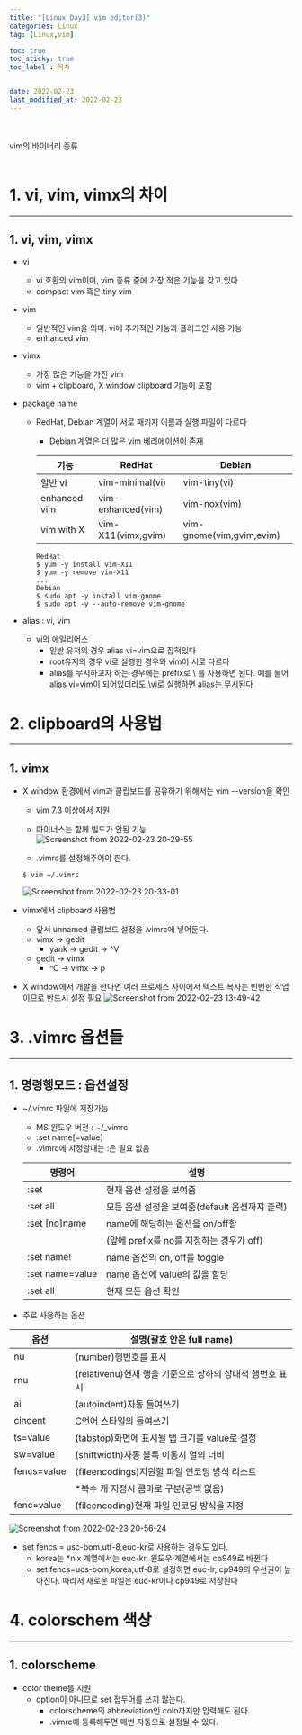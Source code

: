 ```yaml
---
title: "[Linux Day3] vim editor(3)"
categories: Linux
tag: [Linux,vim]

toc: true
toc_sticky: true
toc_label : 목차


date: 2022-02-23
last_modified_at: 2022-02-23
---
```

<br>
<br>
vim의 바이너리 종류
<br>
<br>

# 1. vi, vim, vimx의 차이
---
## 1. vi, vim, vimx
* vi
    - vi 호환의 vim이며, vim 종류 중에 가장 적은 기능을 갖고 있다
    - compact vim 혹은 tiny vim

* vim
    - 일반적인 vim을 의미. vi에 추가적인 기능과 플러그인 사용 가능
    - enhanced vim

* vimx
    - 가장 많은 기능을 가진 vim
    - vim + clipboard, X window clipboard 기능이 포함
* package name
    - RedHat, Debian 계열이 서로 패키지 이름과 실행 파일이 다르다
        + Debian 계열은 더 많은 vim 베리에이션이 존재

        |기능|RedHat|Debian|
        |---|---|---|
        |일반 vi|vim-minimal(vi)|vim-tiny(vi)|
        |enhanced vim|vim-enhanced(vim)|vim-nox(vim)|
        |vim with X|vim-X11(vimx,gvim)|vim-gnome(vim,gvim,evim)|

        ```
        RedHat
        $ yum -y install vim-X11
        $ yum -y remove vim-X11
        ...
        Debian
        $ sudo apt -y install vim-gnome
        $ sudo apt -y --auto-remove vim-gnome
        ```

* alias : vi, vim
    - vi의 에일리어스
        + 일반 유저의 경우 alias vi=vim으로 잡혀있다
        + root유저의 경우 vi로 실행한 경우와 vim이 서로 다르다
        + alias를 무시하고자 하는 경우에는 prefix로 \ 를 사용하면 된다. 예를 들어 alias vi=vim이 되어있더라도 \vi로 실행하면 alias는 무시된다

# 2. clipboard의 사용법
---
## 1. vimx
* X window 환경에서 vim과 클립보드를 공유하기 위해서는 vim --version을 확인
    - vim 7.3 이상에서 지원
    - 마이너스는 함께 빌드가 안된 기능
    ![Screenshot from 2022-02-23 20-29-55](https://user-images.githubusercontent.com/58837749/155311180-810b8ff6-ae6d-4053-90f0-3787ccad9008.png)

    - .vimrc를 설정해주어야 한다.
    ```
    $ vim ~/.vimrc
    ```
    ![Screenshot from 2022-02-23 20-33-01](https://user-images.githubusercontent.com/58837749/155311626-7209d69e-f16c-407f-9614-30026ea99779.png)

* vimx에서 clipboard 사용법
    - 앞서 unnamed 클립보드 설정을 .vimrc에 넣어둔다.
    - vimx → gedit
        + yank → gedit → ^V 
    - gedit → vimx
        + ^C → vimx → p 
* X window에서 개발을 한다면 여러 프로세스 사이에서 텍스트 복사는 빈번한 작업이므로 반드시 설정 필요 
![Screenshot from 2022-02-23 13-49-42](https://user-images.githubusercontent.com/58837749/155312330-2c210cdd-61f0-4483-8b4d-e655f3203b1a.png)

# 3. .vimrc 옵션들
---
## 1. 명령행모드 : 옵션설정
* ~/.vimrc 파일에 저장가능 
    - MS 윈도우 버전 : \~/_vimrc
    - :set name\[=value\]
    - .vimrc에 지정할때는 :은 필요 없음

    |명령어|설명|
    |---|---|
    |:set|현재 옵션 설정을 보여줌|
    |:set all|모든 옵션 설정을 보여줌(default 옵션까지 출력)|
    |:set [no]name|name에 해당하는 옵션을 on/off함|
    ||(앞에 prefix를 no를 지정하는 경우가 off)|
    |:set name!|name 옵션의 on, off를 toggle|
    |:set name=value|name 옵션에 value의 값을 할당|
    |:set all|현재 모든 옵션 확인|  

* 주로 사용하는 옵션

|옵션|설명(괄호 안은 full name)|
|---|---|
|nu|(number)행번호를 표시|
|rnu|(relativenu)현재 행을 기준으로 상하의 상대적 행번호 표시|
|ai|(autoindent)자동 들여쓰기|
|cindent|C언어 스타일의 들여쓰기|
|ts=value|(tabstop)화면에 표시될 탭 크기를 value로 설정|
|sw=value|(shiftwidth)자동 블록 이동시 열의 너비|
|fencs=value|(fileencodings)지원할 파일 인코딩 방식 리스트|
||*복수 개 지정시 콤마로 구분(공백 없음) |
|fenc=value|(fileencoding)현재 파일 인코딩 방식을 지정|


![Screenshot from 2022-02-23 20-56-24](https://user-images.githubusercontent.com/58837749/155314872-aaaa84fc-7739-4c90-81c7-8185254c8b70.png)

- set fencs = usc-bom,utf-8,euc-kr로 사용하는 경우도 있다.
    + korea는 *nix 계열에서는 euc-kr, 윈도우 계열에서는 cp949로 바뀐다
    + set fencs=ucs-bom,korea,utf-8로 설정하면 euc-lr, cp949의 우선권이 높아진다. 따라서 새로운 파일은 euc-kr이나 cp949로 저장된다

# 4. colorschem 색상
---
## 1. colorscheme
* color theme를 지원
    - option이 아니므로 set 접두어를 쓰지 않는다.
        + colorscheme의 abbreviation인 colo까지만 입력해도 된다.
        + .vimrc에 등록해두면 매번 자동으로 설정될 수 있다.